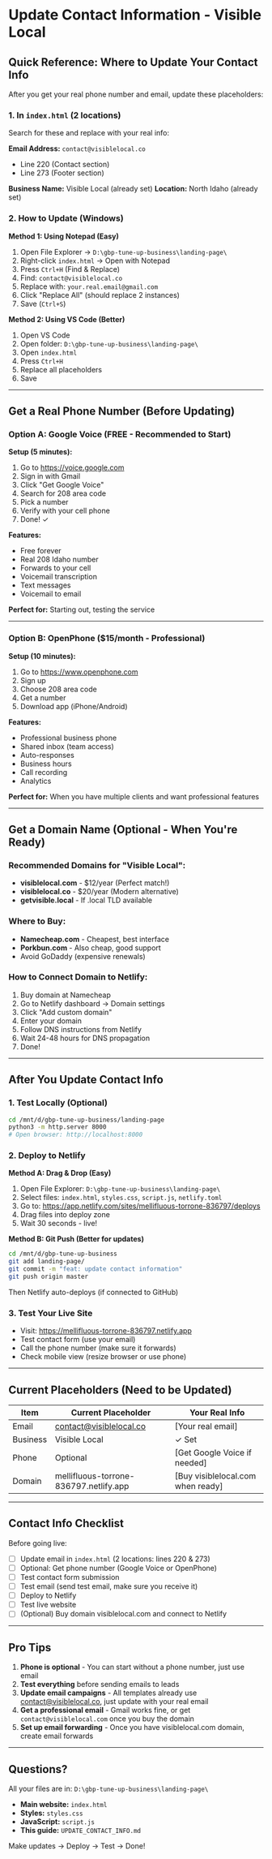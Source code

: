 # Update Contact Information - Visible Local

## Quick Reference: Where to Update Your Contact Info

After you get your real phone number and email, update these placeholders:

### 1. In `index.html` (2 locations)

Search for these and replace with your real info:

**Email Address:** `contact@visiblelocal.co`
- Line 220 (Contact section)
- Line 273 (Footer section)

**Business Name:** Visible Local (already set)
**Location:** North Idaho (already set)

### 2. How to Update (Windows)

**Method 1: Using Notepad (Easy)**
1. Open File Explorer → `D:\gbp-tune-up-business\landing-page\`
2. Right-click `index.html` → Open with Notepad
3. Press `Ctrl+H` (Find & Replace)
4. Find: `contact@visiblelocal.co`
5. Replace with: `your.real.email@gmail.com`
6. Click "Replace All" (should replace 2 instances)
7. Save (`Ctrl+S`)

**Method 2: Using VS Code (Better)**
1. Open VS Code
2. Open folder: `D:\gbp-tune-up-business\landing-page\`
3. Open `index.html`
4. Press `Ctrl+H`
5. Replace all placeholders
6. Save

---

## Get a Real Phone Number (Before Updating)

### Option A: Google Voice (FREE - Recommended to Start)

**Setup (5 minutes):**
1. Go to https://voice.google.com
2. Sign in with Gmail
3. Click "Get Google Voice"
4. Search for 208 area code
5. Pick a number
6. Verify with your cell phone
7. Done! ✓

**Features:**
- Free forever
- Real 208 Idaho number
- Forwards to your cell
- Voicemail transcription
- Text messages
- Voicemail to email

**Perfect for:** Starting out, testing the service

---

### Option B: OpenPhone ($15/month - Professional)

**Setup (10 minutes):**
1. Go to https://www.openphone.com
2. Sign up
3. Choose 208 area code
4. Get a number
5. Download app (iPhone/Android)

**Features:**
- Professional business phone
- Shared inbox (team access)
- Auto-responses
- Business hours
- Call recording
- Analytics

**Perfect for:** When you have multiple clients and want professional features

---

## Get a Domain Name (Optional - When You're Ready)

### Recommended Domains for "Visible Local":
- **visiblelocal.com** - $12/year (Perfect match!)
- **visiblelocal.co** - $20/year (Modern alternative)
- **getvisible.local** - If .local TLD available

### Where to Buy:
- **Namecheap.com** - Cheapest, best interface
- **Porkbun.com** - Also cheap, good support
- Avoid GoDaddy (expensive renewals)

### How to Connect Domain to Netlify:
1. Buy domain at Namecheap
2. Go to Netlify dashboard → Domain settings
3. Click "Add custom domain"
4. Enter your domain
5. Follow DNS instructions from Netlify
6. Wait 24-48 hours for DNS propagation
7. Done!

---

## After You Update Contact Info

### 1. Test Locally (Optional)
```bash
cd /mnt/d/gbp-tune-up-business/landing-page
python3 -m http.server 8000
# Open browser: http://localhost:8000
```

### 2. Deploy to Netlify

**Method A: Drag & Drop (Easy)**
1. Open File Explorer: `D:\gbp-tune-up-business\landing-page\`
2. Select files: `index.html`, `styles.css`, `script.js`, `netlify.toml`
3. Go to: https://app.netlify.com/sites/mellifluous-torrone-836797/deploys
4. Drag files into deploy zone
5. Wait 30 seconds - live!

**Method B: Git Push (Better for updates)**
```bash
cd /mnt/d/gbp-tune-up-business
git add landing-page/
git commit -m "feat: update contact information"
git push origin master
```
Then Netlify auto-deploys (if connected to GitHub)

### 3. Test Your Live Site
- Visit: https://mellifluous-torrone-836797.netlify.app
- Test contact form (use your email)
- Call the phone number (make sure it forwards)
- Check mobile view (resize browser or use phone)

---

## Current Placeholders (Need to be Updated)

| Item | Current Placeholder | Your Real Info |
|------|-------------------|----------------|
| Email | contact@visiblelocal.co | [Your real email] |
| Business | Visible Local | ✓ Set |
| Phone | Optional | [Get Google Voice if needed] |
| Domain | mellifluous-torrone-836797.netlify.app | [Buy visiblelocal.com when ready] |

---

## Contact Info Checklist

Before going live:
- [ ] Update email in `index.html` (2 locations: lines 220 & 273)
- [ ] Optional: Get phone number (Google Voice or OpenPhone)
- [ ] Test contact form submission
- [ ] Test email (send test email, make sure you receive it)
- [ ] Deploy to Netlify
- [ ] Test live website
- [ ] (Optional) Buy domain visiblelocal.com and connect to Netlify

---

## Pro Tips

1. **Phone is optional** - You can start without a phone number, just use email
2. **Test everything** before sending emails to leads
3. **Update email campaigns** - All templates already use contact@visiblelocal.co, just update with your real email
4. **Get a professional email** - Gmail works fine, or get `contact@visiblelocal.com` once you buy the domain
5. **Set up email forwarding** - Once you have visiblelocal.com domain, create email forwards

---

## Questions?

All your files are in: `D:\gbp-tune-up-business\landing-page\`

- **Main website:** `index.html`
- **Styles:** `styles.css`
- **JavaScript:** `script.js`
- **This guide:** `UPDATE_CONTACT_INFO.md`

Make updates → Deploy → Test → Done!
